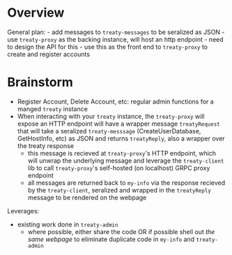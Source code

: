 # Overview

General plan:
    - add messages to `treaty-messages` to be seralized as JSON
    - use `treaty-proxy` as the backing instance, will host an http endpoint
        - need to design the API for this
    - use this as the front end to `treaty-proxy` to create and register accounts



# Brainstorm
- Register Account, Delete Account, etc: regular admin functions for a manged `treaty` instance
- When interacting with your `treaty` instance, the `treaty-proxy` will expose an HTTP endpoint will have a wrapper message `treatyRequest` that will take a seralized `treaty-messsage` (CreateUserDatabase, GetHostInfo, etc) as JSON and returns `treatyReply`, also a wrapper over the treaty response
    - this message is recieved at `treaty-proxy`'s HTTP endpoint, which will unwrap the underlying message and leverage the `treaty-client` lib to call `treaty-proxy`'s self-hosted (on localhost) GRPC proxy endpoint
    - all messages are returned back to `my-info` via the response recieved by the `treaty-client`, seralized and wrapped in the `treatyReply` message to be rendered on the webpage


Leverages:
- existing work done in `treaty-admin` 
    - where possible, either share the code OR if possible shell out _the same webpage_ to eliminate duplicate code in `my-info` and `treaty-admin`
